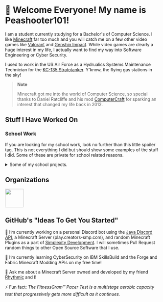 # 👋 Welcome Everyone! My name is Peashooter101!

I am a student currently studying for a Bachelor's of Computer Science. I like [Minecraft](https://www.minecraft.net/en-us) far too much and you will catch me on a few other video games like [Valorant](https://playvalorant.com/en-us/) and [Genshin Impact](https://genshin.hoyoverse.com/en/). While video games are clearly a huge interest in my life, I actually want to find my way into Software Engineering or Cyber Security.

I used to work in the US Air Force as a Hydrualics Systems Maintenance Technician for the [KC-135 Stratotanker](https://www.af.mil/About-Us/Fact-Sheets/Display/Article/1529736/kc-135-stratotanker/). Y'know, the flying gas stations in the sky!

> **Note**
> 
> Minecraft got me into the world of Computer Science, so special thanks to Daniel Ratcliffe and his mod [ComputerCraft](https://www.computercraft.info/) for sparking an interest that changed my life back in 2012.

## Stuff I Have Worked On

### School Work

If you are looking for my school work, look no further than this little spoiler tag. This is not everything I did but should show some examples of the stuff I did. Some of these are private for school related reasons.

<details>
  <summary>Some of my school projects.</summary>
  
  | Class | Assignment | Language(s) | Summary |
  | --- | --- | --- | --- |
  | Databases | [Key Hook Project](https://github.com/Maxi-Garcia/CECS_323_Semester_Project) | Python, PostgreSQL, MongoDB | Following a provided set of business requirements, create an `ERD` to model the structure and associations of a Key Hook Management Database. Implement an application that utilizes the `PostgreSQL` database with `SQLAlchemy`, then reimplement the same application but utilizing the `MongoDB` database with `PyMongo`.
  | Principles of Programming Languages | [CECS 342 Assignments](https://github.com/Peashooter101/CSULB_CECS-342) | C, C++, C#, Haskell, Prolog, Python | Each of the assignments is described in the provided repository, focusing on how each language differs in performing similar tasks such as Sorting, Functional Programming, and Generic Programming. |
  | Object Oriented Application Development | [Pokemon Project](https://github.com/Peashooter101/CSULB_CECS-277_Pokemon_Project) | Java | Following a provided Class Diagram, develop an application that takes advantage of various Design Patterns and Collections within `Java`. |
  | Introduction to Software Engineering | [TERA](https://github.com/Peashooter101/CSULB_CECS-343_TERA) | Java, JSON | Following a provided set of business requirements, plan out and develop an application for managing tenants, expenses, rent, and annual reports for a rental property. The project takes advantage of `Maven` and the `Jackson API` for `JSON` Serialization.
  | Introduction to Cyber Security | [Malware Hacking](https://github.com/Giacalone-CECS/cecs-478-sp23-01-lab--malware-sst-Peashooter101) | Machine Code | Using a Hex Editor, find the hidden password and bypass the password check in the provided binary file for the game Super Star Trek. This assignment required using a `Hex Editor` to read and edit the binary file. Bypassing the binary file is accomplished through changing the `machine code` instructions.
  | Introduction to Cyber Security | [Arbitrary Code Execution](https://github.com/Giacalone-CECS/cecs-478-sp23-04-lab--buffer-overflow-Peashooter101) | Assembly, Machine Code | Provided with a program that has a buffer overflow vulnerabilty, cause the program to launch a separate terminal. This assignment required using `gdb` to debug and examine assembly code and a `Hex Editor` to create a file containing binary instructions to be fed into the program. This assignment is based on [Smashing the Stack for Fun and Profit](http://phrack.org/issues/49/14.html).
  | Introduction to Operating Systems | [Semaphores Dungeon](https://github.com/Giacalone-CECS/lab-assignment-2-semaphores-Peashooter101) | C | Provided with an object file representing a dungeon, develop 4 programs, the game driver and 3 character threads, to explore the dungeon. The game driver will spawn the 3 character threads. These character threads must receive signals from the object file to perform their respective actions and at the end, use semaphores to lock out a section of memory.
</details>

## Organizations

[<img src='https://github.com/Peashooter101/Peashooter101/assets/20095065/36a9a0a7-a6ae-42a5-b322-c55a7d3c2413' width='60px'>](https://github.com/Simplexity-Development)


## GitHub's "Ideas To Get You Started"

🔭 I’m currently working on a personal Discord bot using the [Java Discord API](https://jda.wiki/), a Minecraft Server (play.creators-smp.com), and random Minecraft Plugins as a part of [Simplexity Development](https://github.com/Simplexity-Development). I will sometimes Pull Request random things to other Open Source Software that I use.

🌱 I’m currently learning CyberSecurity on IBM SkillsBuild and the Forge and Fabric Minecraft Modding APIs on my free time!

💬 Ask me about a Minecraft Server owned and developed by my friend [Rhythmic](https://github.com/RhythmicSys) and I!

⚡ Fun fact: *The FitnessGram™ Pacer Test is a multistage aerobic capacity test that progressively gets more difficult as it continues.*

<!--
**Peashooter101/Peashooter101** is a ✨ _special_ ✨ repository because its `README.md` (this file) appears on your GitHub profile.

Here are some ideas to get you started:

- 🔭 I’m currently working on ...
- 🌱 I’m currently learning ...
- 👯 I’m looking to collaborate on ...
- 🤔 I’m looking for help with ...
- 💬 Ask me about ...
- 📫 How to reach me: ...
- 😄 Pronouns: ...
- ⚡ Fun fact: ...
-->
